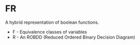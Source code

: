 # FR

A hybrid representation of boolean functions.

* F - Equivalence classes of variables
* R - An ROBDD (Reduced Ordered Binary Decision Diagram)
